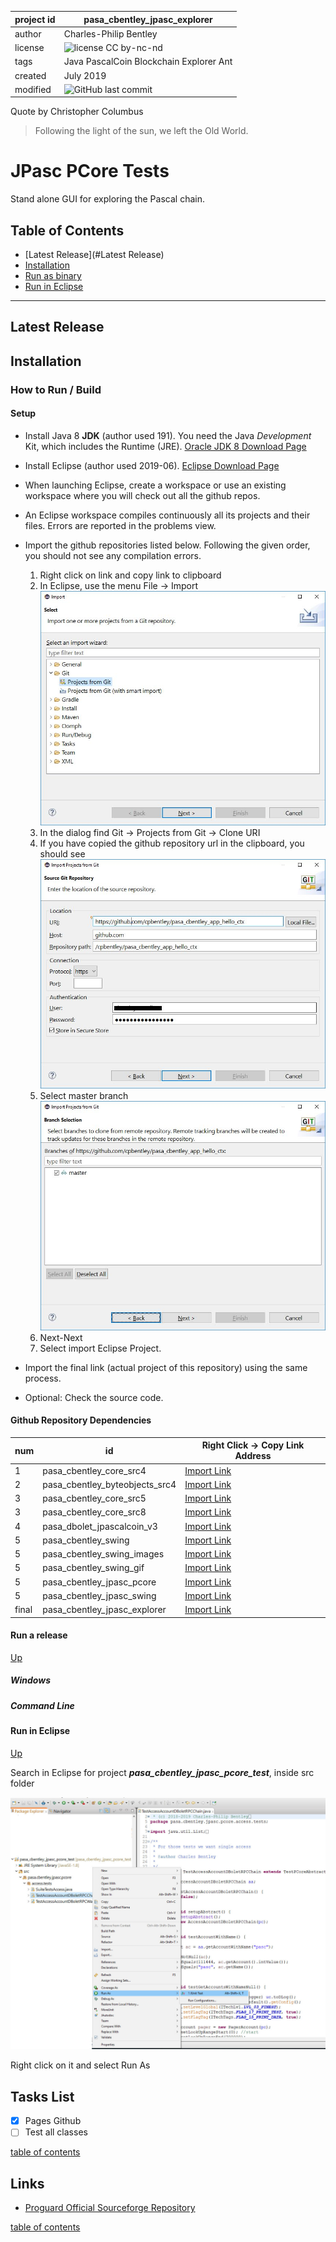 

project id | pasa_cbentley_jpasc_explorer
------------ | -------------
author | Charles-Philip Bentley
license | ![license CC by-nc-nd](https://img.shields.io/badge/license-CC%20by--nc--nd-red.svg?style=plastic)
tags | Java PascalCoin Blockchain Explorer Ant
created | July 2019
modified | ![GitHub last commit](https://img.shields.io/github/last-commit/cpbentley/pasa_cbentley_jpasc_pcore_test.svg?style=plastic)

Quote by Christopher Columbus
> Following the light of the sun, we left the Old World.

# JPasc PCore Tests

Stand alone GUI for exploring the Pascal chain.

## Table of Contents
  * [Latest Release](#Latest Release)
  * [Installation](#installation)
  * [Run as binary](#run-a-release)
  * [Run in Eclipse](#run-in-eclipse)

***
## Latest Release

## Installation

### How to Run / Build

[//]: # (This may be the most platform independent comment)

#### Setup <a name="setup"></a>

* Install Java 8 **JDK** (author used 191). You need the Java _Development_ Kit, which includes the Runtime (JRE). [Oracle JDK 8 Download Page](https://www.oracle.com/technetwork/java/javase/downloads/jdk8-downloads-2133151.html "Lastest JDK 8 from Oracle")
* Install Eclipse (author used 2019-06). [Eclipse Download Page](https://www.eclipse.org/downloads/ "https://www.eclipse.org/downloads/")
* When launching Eclipse, create a workspace or use an existing workspace where you will check out all the github repos.

* An Eclipse workspace compiles continuously all its projects and their files. Errors are reported in the problems view.

* Import the github repositories listed below. Following the given order, you should not see any compilation errors.

  1. Right click on link and copy link to clipboard
  2. In Eclipse, use the menu File -> Import
  ![eclipse_run_as.jpg](https://github.com/cpbentley/pasa_cbentley_app_hello_ctx/blob/master/res/tutorial/eclipse_import_git.jpg)
  3. In the dialog find Git -> Projects from Git -> Clone URI
  4. If you have copied the github repository url in the clipboard, you should see
    ![eclipse_run_as.jpg](https://github.com/cpbentley/pasa_cbentley_app_hello_ctx/blob/master/res/tutorial/eclipse_git_cloneuri.jpg)
  5. Select master branch
   ![eclipse_run_as.jpg](https://github.com/cpbentley/pasa_cbentley_app_hello_ctx/blob/master/res/tutorial/eclipse_git_branch.jpg)
  6. Next-Next
  7. Select import Eclipse Project.

* Import the final link (actual project of this repository) using the same process.
* Optional: Check the source code.

#### Github Repository Dependencies

num | id | Right Click -> Copy Link Address
----| -- | -------------
1 | pasa_cbentley_core_src4 | [Import Link](https://github.com/cpbentley/pasa_cbentley_core_src4)
2 | pasa_cbentley_byteobjects_src4 | [Import Link](https://github.com/cpbentley/pasa_cbentley_byteobjects_src4)
3 | pasa_cbentley_core_src5 | [Import Link](https://github.com/cpbentley/pasa_cbentley_core_src5)
3 | pasa_cbentley_core_src8 | [Import Link](https://github.com/cpbentley/pasa_cbentley_core_src8)
4 | pasa_dbolet_jpascalcoin_v3 | [Import Link](https://github.com/cpbentley/pasa_dbolet_jpascalcoin_v3)
5 | pasa_cbentley_swing | [Import Link](https://github.com/cpbentley/pasa_cbentley_swing)
5 | pasa_cbentley_swing_images | [Import Link](https://github.com/cpbentley/pasa_cbentley_swing_images)
5 | pasa_cbentley_swing_gif | [Import Link](https://github.com/cpbentley/pasa_cbentley_swing_gif)
5 | pasa_cbentley_jpasc_pcore | [Import Link](https://github.com/cpbentley/pasa_cbentley_jpasc_pcore)
5 | pasa_cbentley_jpasc_swing | [Import Link](https://github.com/cpbentley/pasa_cbentley_jpasc_swing)
final | pasa_cbentley_jpasc_explorer | [Import Link](https://github.com/cpbentley/pasa_cbentley_jpasc_explorer)

#### Run a release
[Up](#table-of-contents)

##### Windows

##### Command Line

#### Run in Eclipse
[Up](#table-of-contents)

Search in Eclipse for project **_pasa_cbentley_jpasc_pcore_test_**, inside src folder

 ![eclipse_run_as.jpg](https://github.com/cpbentley/pasa_cbentley_app_hello_ctx/blob/master/res/tutorial/eclipse_run_unit_test.jpg)
 
Right click on it and select Run As


## Tasks List

- [x] Pages Github
- [ ] Test all classes

[table of contents](#table-of-contents)

## Links

 * [Proguard Official Sourceforge Repository](https://sourceforge.net/projects/proguard/ "Proguard on sourceforge.net")


[table of contents](#table-of-contents)

